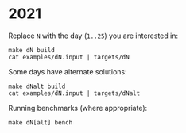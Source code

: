 # 2021

Replace `N` with the day (`1..25`) you are interested in:

```
make dN build
cat examples/dN.input | targets/dN
```

Some days have alternate solutions:

```
make dNalt build
cat examples/dN.input | targets/dNalt
```

Running benchmarks (where appropriate):

```
make dN[alt] bench
```
